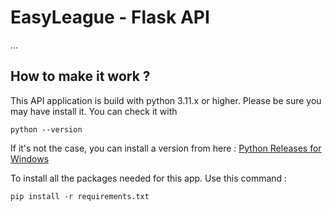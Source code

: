 # EasyLeague - Flask API

...

## How to make it work ?

This API application is build with python 3.11.x or higher. Please be sure you may have install it. You can check it with

```console
python --version
```

If it's not the case, you can install a version from here : [Python Releases for Windows](https://www.python.org/downloads/windows/)

To install all the packages needed for this app. Use this command :

```console
pip install -r requirements.txt
```
